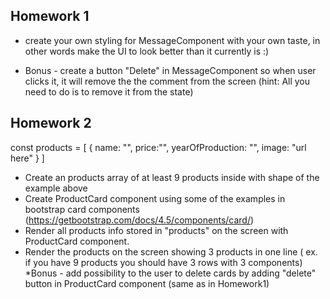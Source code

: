 ## Homework 1
- create your own styling for MessageComponent with your own taste, in other words make the UI to look better than it currently is :)
* Bonus - create a button "Delete" in MessageComponent so when user clicks it, it will remove the the comment from the screen
          (hint: All you need to do is to remove it from the state)

## Homework 2

const products = [
  { name: "", price:"", yearOfProduction: "", image: "url here" }
]
- Create an products array of at least 9 products inside with shape of the example above
- Create ProductCard component using some of the examples in bootstrap card components (https://getbootstrap.com/docs/4.5/components/card/)
- Render all products info stored in "products" on the screen with ProductCard component.
- Render the products on the screen showing 3 products in one line ( ex. if you have 9 products you should have 3 rows with 3 components)
*Bonus - add possibility to the user to delete cards by adding "delete" button in ProductCard component (same as in Homework1)
